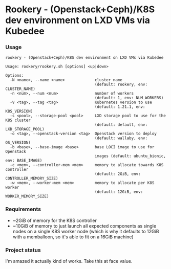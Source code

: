 # Rookery - (Openstack+Ceph)/K8S dev environment on LXD VMs via Kubedee

### Usage

```
rookery - (Openstack+Ceph)/K8S dev environment on LXD VMs via Kubedee

Usage: rookery/rookery.sh [options] <up|down>

Options:
  -N <name>, --name <name>             cluster name
                                       (default: rookery, env: CLUSTER_NAME)
  -n <num>, --num <num>                number of workers
                                       (default: 1, env: NUM_WORKERS)
  -V <tag>, --tag <tag>                Kubernetes version to use
                                       (default: 1.21.1, env: K8S_VERSION)
  -s <pool>, --storage-pool <pool>     LXD storage pool to use for the K8S cluster
                                       (default: default, env: LXD_STORAGE_POOL)
  -o <tag>, --openstack-version <tag>  Openstack version to deploy
                                       (default: wallaby, env: OS_VERSION)
  -b <base>, --base-image <base>       base LOCI image to use for Openstack
                                       images (default: ubuntu_bionic, env: BASE_IMAGE)
  -c <mem>, --controller-mem <mem>     memory to allocate towards K8S controller
                                       (default: 2GiB, env: CONTROLLER_MEMORY_SIZE)
  -w <mem>, --worker-mem <mem>         memory to allocate per K8S worker
                                       (default: 12GiB, env: WORKER_MEMORY_SIZE)
```

### Requirements

- ~2GiB of memory for the K8S controller
- ~10GiB of memory to just launch all expected components as single nodes on a single K8S worker node (which is why it defaults to 12GiB with a memballoon, so it's able to fit on a 16GiB machine)

### Project status

I'm amazed it actually kind of works. Take this at face value.
